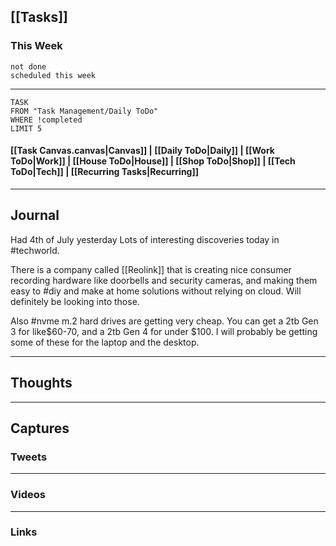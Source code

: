 ## [[Tasks]]

### This Week

```tasks
not done
scheduled this week
```

---
```dataview
TASK
FROM "Task Management/Daily ToDo"
WHERE !completed
LIMIT 5
```


#### [[Task Canvas.canvas|Canvas]] | [[Daily ToDo|Daily]] | [[Work ToDo|Work]] |  [[House ToDo|House]] |  [[Shop ToDo|Shop]] | [[Tech ToDo|Tech]] | [[Recurring Tasks|Recurring]] 
---
## Journal

Had 4th of July yesterday
Lots of interesting discoveries today in #techworld.

There is a company called [[Reolink]] that is creating nice consumer recording hardware like doorbells and security cameras, and making them easy to #diy and make at home solutions without relying on cloud.  Will definitely be looking into those.

Also #nvme m.2 hard drives are getting very cheap. You can get a 2tb Gen 3 for like$60-70, and a 2tb Gen 4 for under $100. I will probably be getting some of these for the laptop and the desktop.

---
## Thoughts

---
## Captures

### Tweets

---
### Videos


---
### Links



